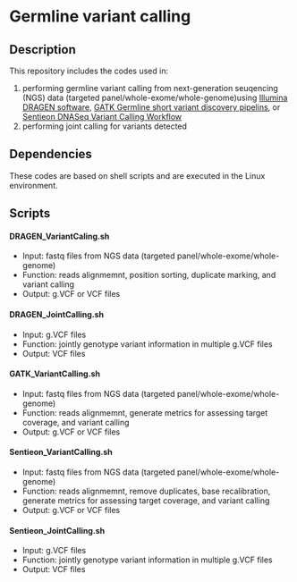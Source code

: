 # Germline variant calling

## Description 
 This repository includes the codes used in:
1. performing germline variant calling from next-generation seuqencing (NGS) data (targeted panel/whole-exome/whole-genome)using [Illumina DRAGEN software](https://sapac.illumina.com/products/by-type/informatics-products/dragen-bio-it-platform.html), [GATK Germline short variant discovery pipelins](https://gatk.broadinstitute.org/hc/en-us/articles/360035535932-Germline-short-variant-discovery-SNPs-Indels-), or [Sentieon DNASeq Variant Calling Workflow](https://www.sentieon.com)
2. performing joint calling for variants detected

## Dependencies
These codes are based on shell scripts and are executed in the Linux environment.
 
## Scripts
#### DRAGEN_VariantCaling.sh
   - Input: fastq files from NGS data (targeted panel/whole-exome/whole-genome)
   - Function: reads alignmemnt, position sorting, duplicate marking, and variant calling 
   - Output: g.VCF or VCF files

#### DRAGEN_JointCalling.sh
   - Input: g.VCF files
   - Function: jointly genotype variant information in multiple g.VCF files
   - Output: VCF files

#### GATK_VariantCalling.sh
   - Input: fastq files from NGS data (targeted panel/whole-exome/whole-genome)
   - Function: reads alignmemnt, generate metrics for assessing target coverage, and variant calling
   - Output: g.VCF or VCF files

#### Sentieon_VariantCalling.sh
   - Input: fastq files from NGS data (targeted panel/whole-exome/whole-genome)
   - Function: reads alignmemnt, remove duplicates, base recalibration, generate metrics for assessing target coverage, and variant calling
   - Output: g.VCF or VCF files

#### Sentieon_JointCalling.sh
   - Input: g.VCF files
   - Function: jointly genotype variant information in multiple g.VCF files
   - Output: VCF files



